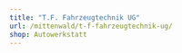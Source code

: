 ```yaml
---
title: "T.F. Fahrzeugtechnik UG"
url: /mittenwald/t-f-fahrzeugtechnik-ug/
shop: Autowerkstatt
---
```

